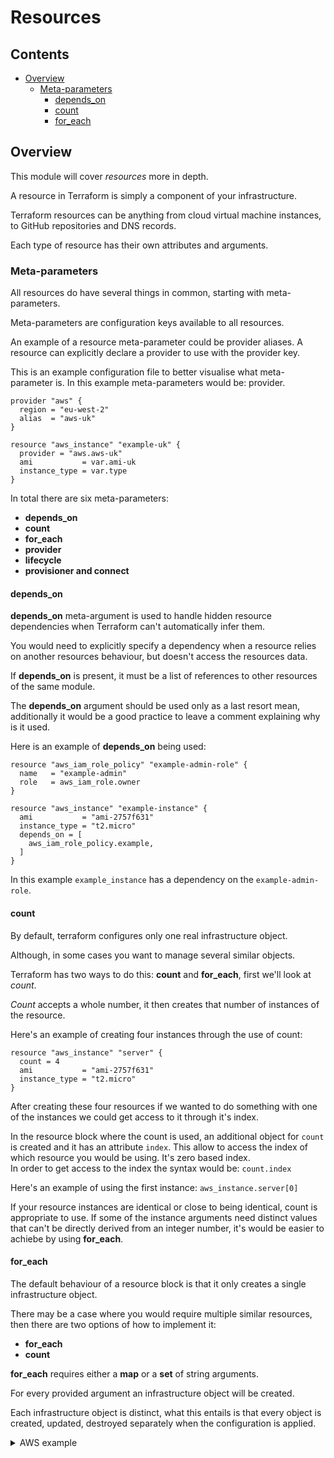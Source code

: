 # Resources

<!--TOC_START-->
## Contents
- [Overview](#overview)
	- [Meta-parameters](#metaparameters)
		- [depends_on](#dependson)
		- [count](#count)
		- [for_each](#foreach)

<!--TOC_END-->
## Overview

This module will cover *resources* more in depth.

A resource in Terraform is simply a component of your infrastructure.

Terraform resources can be anything from cloud virtual machine instances, to GitHub repositories and DNS records. 

Each type of resource has their own attributes and arguments.

### Meta-parameters

All resources do have several things in common, starting with meta-parameters. 

Meta-parameters are configuration keys available to all resources.

An example of a resource meta-parameter could be provider aliases. 
A resource can explicitly declare a provider to use with the provider key.

This is an example configuration file to better visualise what meta-parameter is. 
In this example meta-parameters would be: provider. 

```hcl
provider "aws" {
  region = "eu-west-2"
  alias  = "aws-uk"
}

resource "aws_instance" "example-uk" {
  provider = "aws.aws-uk"
  ami           = var.ami-uk
  instance_type = var.type
}
```

In total there are six meta-parameters:
- **depends_on**
- **count**
- **for_each**
- **provider**
- **lifecycle**
- **provisioner and connect**

#### depends_on

**depends_on** meta-argument is used to handle hidden resource dependencies when Terraform can't automatically infer them.

You would need to explicitly specify a dependency when a resource relies on another resources behaviour, but doesn't access the resources data.

If **depends_on** is present, it must be a list of references to other resources of the same module.

The **depends_on** argument should be used only as a last resort mean, additionally it would be a good practice to leave a comment explaining why is it used.

Here is an example of **depends_on** being used:

```hcl
resource "aws_iam_role_policy" "example-admin-role" {
  name   = "example-admin"
  role   = aws_iam_role.owner
}

resource "aws_instance" "example-instance" {
  ami           = "ami-2757f631"
  instance_type = "t2.micro"
  depends_on = [
    aws_iam_role_policy.example,
  ]
}
```

In this example `example_instance` has a dependency on the `example-admin-role`.

#### count

By default, terraform configures only one real infrastructure object. 

Although, in some cases you want to manage several similar objects. 

Terraform has two ways to do this: **count** and **for_each**, first we'll look at *count*.

*Count* accepts a whole number, it then creates that number of instances of the resource. 

Here's an example of creating four instances through the use of count:

```hcl
resource "aws_instance" "server" {
  count = 4
  ami           = "ami-2757f631"
  instance_type = "t2.micro"
}
```

After creating these four resources if we wanted to do something with one of the instances we could get access to it through it's index. 

In the resource block where the count is used, an additional object for `count` is created and it has an attribute `index`. 
This allow to access the index of which resource you would be using. 
It's zero based index.  
In order to get access to the index the syntax would be: 
`count.index`

Here's an example of using the first instance:
`aws_instance.server[0]`

If your resource instances are identical or close to being identical, count is appropriate to use. 
If some of the instance arguments need distinct values that can't be directly derived from an integer number, it's would be easier to achiebe by using **for_each**.

#### for_each

The default behaviour of a resource block is that it only creates a single infrastructure object. 

There may be a case where you would require multiple similar resources, then there are two options of how to implement it: 
- **for_each**
- **count**

**for_each** requires either a **map** or a **set** of string arguments. 

For every provided argument an infrastructure object will be created. 

Each infrastructure object is distinct, what this entails is that every object is created, updated, destroyed separately when the configuration is applied.

<details>

<summary>AWS example</summary>

In this example, there are two instances being created. 

Iteration is done with for_each where the the value in the map are the two availability zones. 
 
Within the resource *example* the value of current iteration is used as the value for the *availability_zone*.

```hcl
provider "aws" {
  region = "eu-west-2"
  alias  = "aws-uk"
}

variable "ami-uk" {
  description = "machine image uk"
  default     = "ami-f976839e"
}

variable "type" {
  default = "t2.micro"
}

variable "zone" {
  description = "map of availability zones for eu-west-2"
  default     = {
    1 = "eu-west-2a"
    2 = "eu-west-2b"
  }
}

resource "aws_instance" "example" {
  provider = "aws.aws-uk"

  for_each = var.zone

  availability_zone = each.value # each is covered in the section below
  ami           = var.ami-uk
  instance_type = var.type
}
```

</details>
